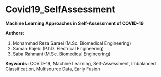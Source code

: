 # Covid19_SelfAssessment
**Machine Learning Approaches in Self-Assessment of COVID-19**

**Authors:**

1. Mohammad Reza Saraei (M.Sc. Biomedical Engineering)
2. Saman Rajebi (P.hD. Electrical Engineering)
3. Saba Rahmani (M.Sc. Biomedical Engineering)

**Keywords:**  COVID-19, Machine Learning, Self-Assessment, Imbalanced Classification, Multisource Data, Early Fusion
